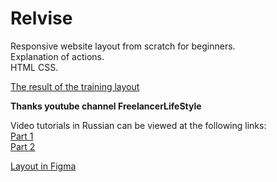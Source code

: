 # Relvise #    
Responsive website layout from scratch for beginners.     
Explanation of actions.     
HTML CSS.    

[The result of the training layout](https://pereguda.github.io/relvise-html-css-responsive/)

**Thanks youtube channel FreelancerLifeStyle**    

Video tutorials in Russian can be viewed at the following links:    
[Part 1](https://www.youtube.com/watch?v=f-irDQwt1l4&list=PLM6XATa8CAG6uDjuDuAOTsdxmhDQMDO-J&index=16)    
[Part 2](https://www.youtube.com/watch?v=0UUK4VDblXM&list=PLM6XATa8CAG6uDjuDuAOTsdxmhDQMDO-J&index=17)    

[Layout in Figma](https://www.patreon.com/posts/maket-dlia-figma-55661134)    
